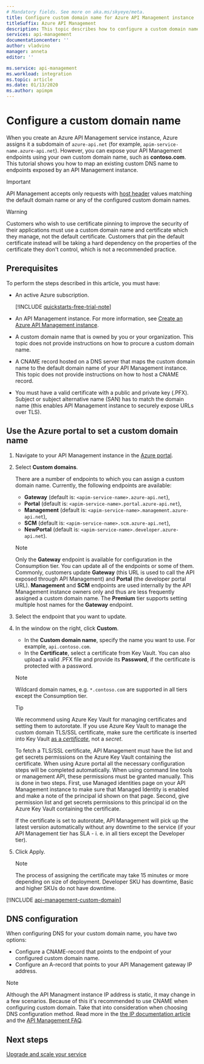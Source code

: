 ```yaml
---
# Mandatory fields. See more on aka.ms/skyeye/meta.
title: Configure custom domain name for Azure API Management instance
titleSuffix: Azure API Management
description: This topic describes how to configure a custom domain name for your Azure API Management instance.
services: api-management
documentationcenter: ''
author: vladvino
manager: anneta
editor: ''

ms.service: api-management
ms.workload: integration
ms.topic: article
ms.date: 01/13/2020
ms.author: apimpm
---
```


# Configure a custom domain name

When you create an Azure API Management service instance, Azure assigns it a subdomain of `azure-api.net` (for example, `apim-service-name.azure-api.net`). However, you can expose your API Management endpoints using your own custom domain name, such as **contoso.com**. This tutorial shows you how to map an existing custom DNS name to endpoints exposed by an API Management instance.

> [!IMPORTANT]
> API Management accepts only requests with [host header](https://tools.ietf.org/html/rfc2616#section-14.23) values matching the default domain name or any of the configured custom domain names.

> [!WARNING]
> Customers who wish to use certificate pinning to improve the security of their applications must use a custom domain name and certificate which they manage, not the default certificate. Customers that pin the default certificate instead will be taking a hard dependency on the properties of the certificate they don't control, which is not a recommended practice.

## Prerequisites

To perform the steps described in this article, you must have:

-   An active Azure subscription.

    [!INCLUDE [quickstarts-free-trial-note](../../includes/quickstarts-free-trial-note.md)]

-   An API Management instance. For more information, see [Create an Azure API Management instance](get-started-create-service-instance.md).
-   A custom domain name that is owned by you or your organization. This topic does not provide instructions on how to procure a custom domain name.
-   A CNAME record hosted on a DNS server that maps the custom domain name to the default domain name of your API Management instance. This topic does not provide instructions on how to host a CNAME record.
-   You must have a valid certificate with a public and private key (.PFX). Subject or subject alternative name (SAN) has to match the domain name (this enables API Management instance to securely expose URLs over TLS).

## Use the Azure portal to set a custom domain name

1. Navigate to your API Management instance in the [Azure portal](https://portal.azure.com/).
1. Select **Custom domains**.

    There are a number of endpoints to which you can assign a custom domain name. Currently, the following endpoints are available:

    - **Gateway** (default is: `<apim-service-name>.azure-api.net`),
    - **Portal** (default is: `<apim-service-name>.portal.azure-api.net`),
    - **Management** (default is: `<apim-service-name>.management.azure-api.net`),
    - **SCM** (default is: `<apim-service-name>.scm.azure-api.net`),
    - **NewPortal** (default is: `<apim-service-name>.developer.azure-api.net`).

    > [!NOTE]
    > Only the **Gateway** endpoint is available for configuration in the Consumption tier.
    > You can update all of the endpoints or some of them. Commonly, customers update **Gateway** (this URL is used to call the API exposed through API Management) and **Portal** (the developer portal URL).
    > **Management** and **SCM** endpoints are used internally by the API Management instance owners only and thus are less frequently assigned a custom domain name.
    > The **Premium** tier supports setting multiple host names for the **Gateway** endpoint.

1. Select the endpoint that you want to update.
1. In the window on the right, click **Custom**.

    - In the **Custom domain name**, specify the name you want to use. For example, `api.contoso.com`.
    - In the **Certificate**, select a certificate from Key Vault. You can also upload a valid .PFX file and provide its **Password**, if the certificate is protected with a password.

    > [!NOTE]
    > Wildcard domain names, e.g. `*.contoso.com` are supported in all tiers except the Consumption tier.

    > [!TIP]
    > We recommend using Azure Key Vault for managing certificates and setting them to autorotate.
    > If you use Azure Key Vault to manage the custom domain TLS/SSL certificate, make sure the certificate is inserted into Key Vault [as a _certificate_](https://docs.microsoft.com/rest/api/keyvault/CreateCertificate/CreateCertificate), not a _secret_.
    >
    > To fetch a TLS/SSL certificate, API Management must have the list and get secrets permissions on the Azure Key Vault containing the certificate. When using Azure portal all the necessary configuration steps will be completed automatically. When using command line tools or management API, these permissions must be granted manually. This is done in two steps. First, use Managed identities page on your API Management instance to make sure that Managed Identity is enabled and make a note of the principal id shown on that page. Second, give permission list and get secrets permissions to this principal id on the Azure Key Vault containing the certificate.
    >
    > If the certificate is set to autorotate, API Management will pick up the latest version automatically without any downtime to the service (if your API Management tier has SLA - i. e. in all tiers except the Developer tier).

1. Click Apply.

    > [!NOTE]
    > The process of assigning the certificate may take 15 minutes or more depending on size of deployment. Developer SKU has downtime, Basic and higher SKUs do not have downtime.

[!INCLUDE [api-management-custom-domain](../../includes/api-management-custom-domain.md)]

## DNS configuration

When configuring DNS for your custom domain name, you have two options:

-   Configure a CNAME-record that points to the endpoint of your configured custom domain name.
-   Configure an A-record that points to your API Management gateway IP address.

> [!NOTE]
> Although the API Managment instance IP address is static, it may change in a few scenarios. Because of this it's recommended to use CNAME when configuring custom domain. Take that into consideration when choosing DNS configuration method. Read more in the [the IP documentation article](api-management-howto-ip-addresses.md#changes-to-the-ip-addresses) and the [API Management FAQ](api-management-faq.md#how-can-i-secure-the-connection-between-the-api-management-gateway-and-my-back-end-services).

## Next steps

[Upgrade and scale your service](upgrade-and-scale.md)
